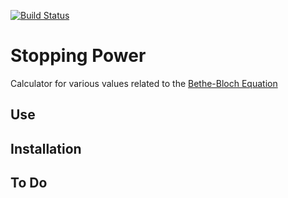 [![Build Status](https://travis-ci.org/piovere/stoppingpower.svg?branch=master)](https://travis-ci.org/piovere/stoppingpower)

# Stopping Power
Calculator for various values related to the [Bethe-Bloch Equation](https://en.wikipedia.org/wiki/Bethe_formula)

## Use

## Installation

## To Do
